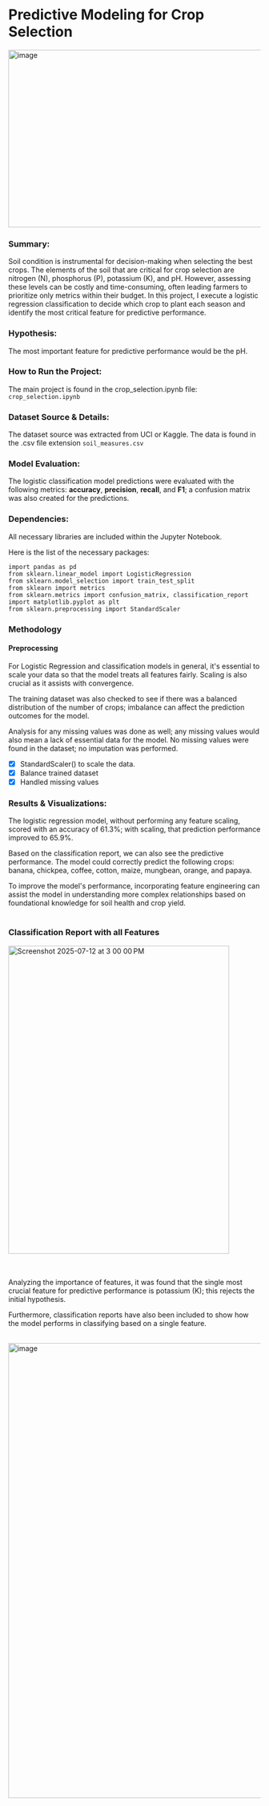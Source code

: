 # Predictive Modeling for Crop Selection

<img width="530" height="354" alt="image" src="https://github.com/user-attachments/assets/b7bdb1eb-de96-42cf-a8fc-e6293d443868" />

### Summary: 
Soil condition is instrumental for decision-making when selecting the best crops. The elements of the soil that are critical for crop selection are nitrogen (N), phosphorus (P), potassium (K), and pH. However, assessing these levels can be costly and time-consuming, often leading farmers to prioritize only metrics within their budget. In this project, I execute a logistic regression classification to decide which crop to plant each season and identify the most critical feature for predictive performance. 

### Hypothesis: 
The most important feature for predictive performance would be the pH. 

### How to Run the Project: 
The main project is found in the crop_selection.ipynb file: `crop_selection.ipynb`

### Dataset Source & Details:
The dataset source was extracted from UCI or Kaggle. The data is found in the .csv file extension `soil_measures.csv`

### Model Evaluation:
The logistic classification model predictions were evaluated with the following metrics: **accuracy**, **precision**, **recall**, and **F1**; a confusion matrix was also created for the predictions.

### Dependencies:
All necessary libraries are included within the Jupyter Notebook.

Here is the list of the necessary packages:

```
import pandas as pd
from sklearn.linear_model import LogisticRegression
from sklearn.model_selection import train_test_split
from sklearn import metrics
from sklearn.metrics import confusion_matrix, classification_report
import matplotlib.pyplot as plt
from sklearn.preprocessing import StandardScaler
```

### Methodology

#### Preprocessing
For Logistic Regression and classification models in general, it's essential to scale your data so that the model treats all features fairly. Scaling is also crucial as it assists with convergence. 

The training dataset was also checked to see if there was a balanced distribution of the number of crops; imbalance can affect the prediction outcomes for the model.

Analysis for any missing values was done as well; any missing values would also mean a lack of essential data for the model. No missing values were found in the dataset; no imputation was performed.

  - [x] StandardScaler() to scale the data.
  - [x] Balance trained dataset
  - [x] Handled missing values

### Results & Visualizations: 
The logistic regression model, without performing any feature scaling, scored with an accuracy of 61.3%; with scaling, that prediction performance improved to 65.9%. 

Based on the classification report, we can also see the predictive performance. The model could correctly predict the following crops: banana, chickpea, coffee, cotton, maize, mungbean, orange, and papaya. 

To improve the model's performance, incorporating feature engineering can assist the model in understanding more complex relationships based on foundational knowledge for soil health and crop yield.
<br><br>

### Classification Report with all Features
<img width="441" height="614" alt="Screenshot 2025-07-12 at 3 00 00 PM" src="https://github.com/user-attachments/assets/c3d6f6b2-bd44-4576-93dd-7f014d054f6e" />

<br><br>
Analyzing the importance of features, it was found that the single most crucial feature for predictive performance is potassium (K); this rejects the initial hypothesis. 

Furthermore, classification reports have also been included to show how the model performs in classifying based on a single feature. 
<br><br>

<img width="1148" height="907" alt="image" src="https://github.com/user-attachments/assets/d7eddfb0-eae8-4840-9d6b-8c57fcc81a43" />



  




